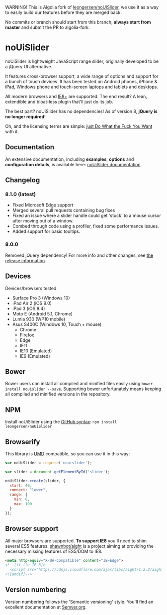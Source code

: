 WARNING! This is Algolia fork of [leongersen/noUiSlider](https://github.com/leongersen/noUiSlider),
we use it as a way to easily build our features before they are merged back.

No commits or branch should start from this branch, **always start from master** and submit
the PR to algolia-fork.

# noUiSlider

noUiSlider is lightweight JavaScript range slider, originally developed to be a jQuery UI alternative.

It features cross-browser support, a wide range of options and support for a bunch of touch devices. It has been tested on Android phones, iPhone & iPad, Windows phone and touch-screen laptops and tablets and desktops.

All modern browsers and [IE8+](#browser-support) are supported. The end result? A lean, extendible and bloat-less plugin that'll just do its job.

The best part? noUiSlider has no dependencies! As of version 8, **jQuery is no longer required!**

Oh, and the licensing terms are simple: [just Do What the Fuck You Want](http://www.wtfpl.net/about/) with it.

Documentation
-------
An extensive documentation, including **examples**, **options** and **configuration details**, is available here: [noUiSlider documentation](http://refreshless.com/nouislider/).

Changelog
---------
### 8.1.0 (latest)
- Fixed Microsoft Edge support
- Merged several pull requests containing bug fixes
- Fixed an issue where a slider handle could get 'stuck' to a mouse cursor after moving out of a window.
- Combed through code using a profiler, fixed some performance issues.
- Added support for basic tooltips.

### 8.0.0
Removed jQuery dependency! For more info and other changes, see [the release information](http://refreshless.com/nouislider/new-version).

Devices
-------

Devices/browsers tested:
- Surface Pro 3 (Windows 10)
- iPad Air 2 (iOS 9.0)
- iPad 3 (iOS 8.4)
- Moto E (Android 5.1, Chrome)
- Lumia 930 (WP10 mobile)
- Asus S400C (Windows 10, Touch + mouse)
	+ Chrome
	+ Firefox
	+ Edge
	+ IE11
	+ IE10 (Emulated)
	+ IE9 (Emulated)

Bower
-----
Bower users can install all compiled and minified files easily using `bower install nouislider --save`. Supporting bower unfortunately means keeping all compiled and minified versions in the repository.

NPM
---
Install noUiSlider using the [GitHub syntax](https://github.com/leongersen/noUiSlider/issues/433#issuecomment-118330780):
```npm install leongersen/noUiSlider```

Browserify
----------
This library is [UMD](https://github.com/umdjs/umd) compatible, so you can use it in this way:

```javascript
var noUiSlider = require('nouislider');

var slider = document.getElementById('slider');

noUiSlider.create(slider, {
  start: 40,
  connect: "lower",
  range: {
    min: 0,
    max: 100
  }
});
```

Browser support
---------------

All major browsers are supported. **To support IE8** you'll need to shim several ES5 features. 
[shawnbot/aight](https://github.com/shawnbot/aight) is a project aiming at providing the necessary missing features of ES5/DOM to IE8.

```html
<meta http-equiv="X-UA-Compatible" content="IE=Edge">
<!--[if lte IE 8]>
  <script src="https://cdnjs.cloudflare.com/ajax/libs/aight/1.2.2/aight.min.js"></script>
<![endif]-->
```

Version numbering
------------------------------
Version numbering follows the 'Semantic versioning' style.
You'll find an excellent documentation at [Semver.org](http://semver.org/).
